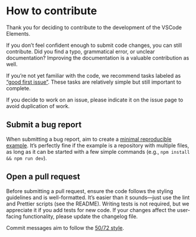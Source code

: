 # How to contribute

Thank you for deciding to contribute to the development of the VSCode Elements.

If you don’t feel confident enough to submit code changes, you can still contribute. Did you find
a typo, grammatical error, or unclear documentation? Improving the documentation is a valuable
contribution as well.

If you’re not yet familiar with the code, we recommend tasks labeled as 
[“good first issue”](https://github.com/vscode-elements/elements/issues?q=is%3Aissue%20state%3Aopen%20label%3A%22good%20first%20issue%22). 
These tasks are relatively simple but still important to complete.

If you decide to work on an issue, please indicate it on the issue page to avoid duplication of work.

## Submit a bug report

When submitting a bug report, aim to create a [minimal reproducible example](https://stackoverflow.com/help/minimal-reproducible-example). It’s perfectly fine if the example is a repository with multiple files, as long as it can be started with a few simple commands (e.g., `npm install && npm run dev`).

## Open a pull request

Before submitting a pull request, ensure the code follows the styling guidelines and is
well-formatted. It’s easier than it sounds—just use the lint and Prettier scripts (see the README).
Writing tests is not required, but we appreciate it if you add tests for new code. If your changes
affect the user-facing functionality, please update the changelog file.

Commit messages aim to follow the [50/72 style](https://tbaggery.com/2008/04/19/a-note-about-git-commit-messages.html).
